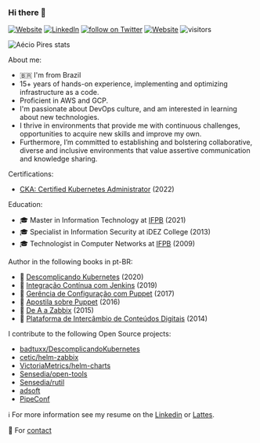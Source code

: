 ### Hi there 👋

<a href="http://aeciopires.com"><img alt="Website" src="https://img.shields.io/badge/website-aeciopires.com-orange?style=flat&logo=google-chrome"></a>
<a href="https://www.linkedin.com/in/aeciopires/"><img alt="LinkedIn" src="https://img.shields.io/badge/LinkedIn-AecioPires-blue?style=flat&logo=linkedin"></a>
<a href="https://twitter.com/intent/follow?screen_name=aeciopires">
        <img src="https://img.shields.io/twitter/follow/aeciopires?style=social&logo=twitter"
            alt="follow on Twitter"></a>
<a href="https://gist.github.com/aeciopires"><img alt="Website" src="https://img.shields.io/badge/website-gist-orange?style=flat&logo=google-chrome"></a>
![visitors](https://komarev.com/ghpvc/?username=aeciopires&color=blue)

![Aécio Pires stats](https://github-readme-stats.vercel.app/api?username=aeciopires&show_icons=true&theme=dracula)

<!--
**aeciopires/aeciopires** is a ✨ _special_ ✨ repository because its `README.md` (this file) appears on your GitHub profile.
-->

About me:

- 🇧🇷 I'm from Brazil
- 15+ years of hands-on experience, implementing and optimizing infrastructure as a code.
- Proficient in AWS and GCP.
- I'm passionate about DevOps culture, and am interested in learning about new technologies.
- I thrive in environments that provide me with continuous challenges, opportunities to acquire new skills and improve my own. 
- Furthermore, I’m committed to establishing and bolstering collaborative, diverse and inclusive environments that value assertive communication and knowledge sharing.

Certifications:

- [CKA: Certified Kubernetes Administrator](https://www.credly.com/badges/02357694-4e7e-4748-bfe6-c3ce241ea44c?source=linked_in_profile) (2022)

Education:

- 🎓 Master in Information Technology at [IFPB](https://www.ifpb.edu.br) (2021)
- 🎓 Specialist in Information Security at iDEZ College (2013)
- 🎓 Technologist in Computer Networks at [IFPB](https://www.ifpb.edu.br) (2009)

Author in the following books in pt-BR:

- 📖 [Descomplicando Kubernetes](https://livro.descomplicandokubernetes.com.br/pt/) (2020)
- 📖 [Integração Contínua com Jenkins](https://novatec.com.br/livros/jenkins) (2019)
- 📖 [Gerência de Configuração com Puppet](https://novatec.com.br/livros/puppet) (2017)
- 📖 [Apostila sobre Puppet](https://puppet-br.github.io/apostila-puppet) (2016)
- 📖 [De A a Zabbix](https://novatec.com.br/livros/zabbix) (2015)
- 📖 [Plataforma de Intercâmbio de Conteúdos Digitais](https://pt.scribd.com/doc/123206365/Plataforma-de-Intercambio-de-Conteudos-Digitais) (2014)

I contribute to the following Open Source projects:

* [badtuxx/DescomplicandoKubernetes](https://github.com/badtuxx/DescomplicandoKubernetes)
* [cetic/helm-zabbix](https://github.com/cetic/helm-zabbix)
* [VictoriaMetrics/helm-charts](https://github.com/VictoriaMetrics/helm-charts)
* [Sensedia/open-tools](https://github.com/Sensedia/open-tools)
* [Sensedia/rutil](https://github.com/Sensedia/rutil)
* [adsoft](https://github.com/aeciopires/adsoft)
* [PipeConf](https://gitlab.com/aeciopires/pipeconf)

ℹ️ For more information see my resume on the [Linkedin](https://www.linkedin.com/in/aeciopires) or [Lattes](http://lattes.cnpq.br/5154345089398804).

💬 For [contact](http://blog.aeciopires.com/contato)
